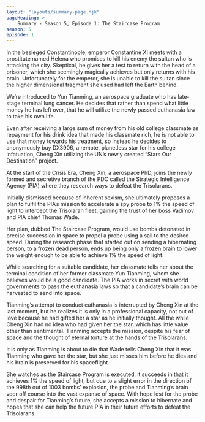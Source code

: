 ```yaml
---
layout: "layouts/summary-page.njk"
pageHeading: >
    Summary - Season 5, Episode 1: The Staircase Program
season: 5
episode: 1
---
```


In the besieged Constantinople, emperor Constantine XI meets with a prostitute named Helena who promises to kill his enemy the sultan who is attacking the city. Skeptical, he gives her a test to return with the head of a prisoner, which she seemingly magically achieves but only returns with his brain. Unfortunately for the emperor, she is unable to kill the sultan since the higher dimensional fragment she used had left the Earth behind.

We’re introduced to Yun Tianming, an aerospace graduate who has late-stage terminal lung cancer. He decides that rather than spend what little money he has left over, that he will utilize the newly passed euthanasia law to take his own life.

Even after receiving a large sum of money from his old college classmate as repayment for his drink idea that made his classmate rich, he is not able to use that money towards his treatment, so instead he decides to anonymously buy DX3906, a remote, planetless star for his college infatuation, Cheng Xin utilizing the UN’s newly created “Stars Our Destination” project.

At the start of the Crisis Era, Cheng Xin, a aerospace PhD, joins the newly formed and secretive branch of the PDC called the Strategic Intelligence Agency (PIA) where they research ways to defeat the Trisolarans.

Initially dismissed because of inherent sexism, she ultimately proposes a plan to fulfil the PIA’s mission to accelerate a spy probe to 1% the speed of light to intercept the Trisolaran fleet, gaining the trust of her boss Vadimov and PIA chief Thomas Wade.

Her plan, dubbed The Staircase Program, would use bombs detonated in precise succession in space to propel a probe using a sail to the desired speed. During the research phase that started out on sending a hibernating person, to a frozen dead person, ends up being only a frozen brain to lower the weight enough to be able to achieve 1% the speed of light.

While searching for a suitable candidate, her classmate tells her about the terminal condition of her former classmate Yun Tianming, whom she believes would be a good candidate. The PIA works in secret with world governments to pass the euthanasia laws so that a candidate’s brain can be harvested to send into space.

Tianming’s attempt to conduct euthanasia is interrupted by Cheng Xin at the last moment, but he realizes it is only in a professional capacity, not out of love because he had gifted her a star as he initially thought. All the while Cheng Xin had no idea who had given her the star, which has little value other than sentimental. Tianming accepts the mission, despite his fear of space and the thought of eternal torture at the hands of the Trisolarans.

It is only as Tianming is about to die that Wade tells Cheng Xin that it was Tianming who gave her the star, but she just misses him before he dies and his brain is preserved for his spaceflight.

She watches as the Staircase Program is executed, it succeeds in that it achieves 1% the speed of light, but due to a slight error in the direction of the 998th out of 1003 bombs’ explosion, the probe and Tianming’s brain veer off course into the vast expanse of space. With hope lost for the probe and despair for Tianming’s future, she accepts a mission to hibernate and hopes that she can help the future PIA in their future efforts to defeat the Trisolarans.

